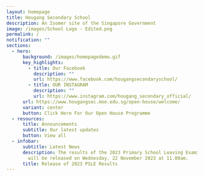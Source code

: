 ```yaml
---
layout: homepage
title: Hougang Secondary School
description: An Isomer site of the Singapore Government
image: /images/School Logo - Edited.png
permalink: /
notification: ""
sections:
  - hero:
      background: /images/homepagedemo.gif
      key_highlights:
        - title: Our Facebook
          description: ""
          url: https://www.facebook.com/hougangsecondaryschool/
        - title: OUR INSTAGRAM
          description: ""
          url: https://www.instagram.com/hougang_secondary_official/
      url: https://www.hougangsec.moe.edu.sg/open-house/welcome/
      variant: center
      button: Click Here For Our Open House Programme
  - resources:
      title: Announcements
      subtitle: Our latest updates
      button: View all
  - infobar:
      subtitle: Latest News
      description: The results of the 2023 Primary School Leaving Examination (PSLE)
        will be released on Wednesday, 22 November 2023 at 11.00am.
      title: Release of 2023 PSLE Results
---
```

